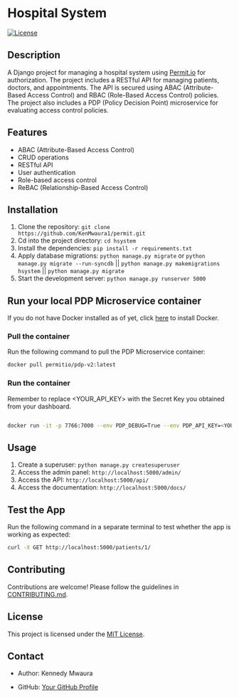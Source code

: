 # Hospital System

[![License](https://img.shields.io/badge/license-MIT-blue.svg)](https://opensource.org/licenses/MIT)

## Description

A Django project for managing a hospital system using [Permit.io](https://app.permit.io/) for authorization. The project includes a RESTful API for managing patients, doctors, and appointments. The API is secured using ABAC (Attribute-Based Access Control) and RBAC (Role-Based Access Control) policies. The project also includes a PDP (Policy Decision Point) microservice for evaluating access control policies. 

## Features

- ABAC (Attribute-Based Access Control)
- CRUD operations
- RESTful API
- User authentication
- Role-based access control
- ReBAC (Relationship-Based Access Control)

## Installation

1. Clone the repository: `git clone https://github.com/KenMwaura1/permit.git`
2. Cd into the project directory: `cd hsystem`
3. Install the dependencies: `pip install -r requirements.txt`
4. Apply database migrations: `python manage.py migrate` or `python manage.py migrate --run-syncdb` || `python manage.py makemigrations hsystem` || `python manage.py migrate`
5. Start the development server: `python manage.py runserver 5000`

## Run your local PDP Microservice container

If you do not have Docker installed as of yet, click [here](https://docs.docker.com/get-docker/) to install Docker.

### Pull the container 

Run the following command to pull the PDP Microservice container:

```bash
docker pull permitio/pdp-v2:latest
```

### Run the container

Remember to replace <YOUR_API_KEY> with the Secret Key you obtained from your dashboard.

```bash

docker run -it -p 7766:7000 --env PDP_DEBUG=True --env PDP_API_KEY=<YOUR_API_KEY> permitio/pdp-v2:latest

```

## Usage

1. Create a superuser: `python manage.py createsuperuser`
2. Access the admin panel: `http://localhost:5000/admin/`
3. Access the API: `http://localhost:5000/api/`
4. Access the documentation: `http://localhost:5000/docs/` 

## Test the App

Run the following command in a separate terminal to test whether the app is working as expected:

```bash
curl -X GET http://localhost:5000/patients/1/

```

## Contributing

Contributions are welcome! Please follow the guidelines in [CONTRIBUTING.md](CONTRIBUTING.md).

## License

This project is licensed under the [MIT License](LICENSE).

## Contact

- Author: Kennedy Mwaura

- GitHub: [Your GitHub Profile](https://github.com/KenMwaura1)